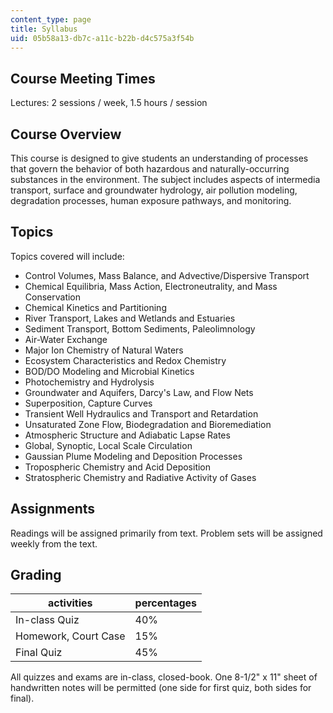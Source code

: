 ```yaml
---
content_type: page
title: Syllabus
uid: 05b58a13-db7c-a11c-b22b-d4c575a3f54b
---
```


Course Meeting Times
--------------------

Lectures: 2 sessions / week, 1.5 hours / session

Course Overview
---------------

This course is designed to give students an understanding of processes that govern the behavior of both hazardous and naturally-occurring substances in the environment. The subject includes aspects of intermedia transport, surface and groundwater hydrology, air pollution modeling, degradation processes, human exposure pathways, and monitoring.

Topics
------

Topics covered will include:

*   Control Volumes, Mass Balance, and Advective/Dispersive Transport
*   Chemical Equilibria, Mass Action, Electroneutrality, and Mass Conservation
*   Chemical Kinetics and Partitioning
*   River Transport, Lakes and Wetlands and Estuaries
*   Sediment Transport, Bottom Sediments, Paleolimnology
*   Air-Water Exchange
*   Major Ion Chemistry of Natural Waters
*   Ecosystem Characteristics and Redox Chemistry
*   BOD/DO Modeling and Microbial Kinetics
*   Photochemistry and Hydrolysis
*   Groundwater and Aquifers, Darcy's Law, and Flow Nets
*   Superposition, Capture Curves
*   Transient Well Hydraulics and Transport and Retardation
*   Unsaturated Zone Flow, Biodegradation and Bioremediation
*   Atmospheric Structure and Adiabatic Lapse Rates
*   Global, Synoptic, Local Scale Circulation
*   Gaussian Plume Modeling and Deposition Processes
*   Tropospheric Chemistry and Acid Deposition
*   Stratospheric Chemistry and Radiative Activity of Gases

Assignments
-----------

Readings will be assigned primarily from text. Problem sets will be assigned weekly from the text.

Grading
-------

| activities | percentages |
| --- | --- |
| In-class Quiz | 40% |
| Homework, Court Case | 15% |
| Final Quiz | 45% 

All quizzes and exams are in-class, closed-book. One 8-1/2" x 11" sheet of handwritten notes will be permitted (one side for first quiz, both sides for final).